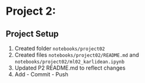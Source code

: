 # Project 2: 

## Project Setup
1. Created folder `notebooks/project02`
2. Created files `notebooks/project02/README.md` and `notebooks/project02/ml02_karlidean.ipynb`
3. Updated P2 README.md to reflect changes
4. Add - Commit - Push